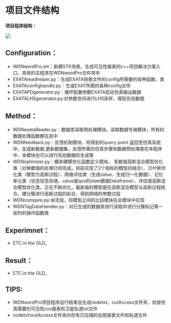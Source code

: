 # 项目文件结构

**项目程序结构：**

![](http://m.qpic.cn/psb?/V10dYaiX2qXpCo/klMq3rQ0b9**ZMElqI8ouN4EvWPhqP69rH2ZKpF4vq0!/b/dFIBAAAAAAAA&bo=WQS4AAAAAAADF9c!&rf=viewer_4&t=5)

## Configuration：

- WDNwordPro.sln：新建STK场景，生成可见性报表的c++项目解决方案入口，具体的主程序在WDNwordPro文件夹中
- EXATAreadhelper.py：生成EXATA场景文件的config所需要的各种函数、类
- EXATAconfighandle.py：生成EXAT所需的各种config文件
- EXATAPDgenerator.py：循环配置参数EXATA启动仿真输出数据
- EXATALHSgenerator.py:对参数空间进行LHS采样，得到先验数据

## Method：
- WDNexataReader.py：数据库读取预处理模块。读取数据专用模块，所有的数据处理函数都在其中
- WDNfeedback.py：反馈机制模块，将得到的query point 返回至仿真系统中，生成新数据,更新数据集，反馈所需的仿真步骤和数据预处理类在本程序中，本模块也可以进行先验数据的生成等
- WDNoptimizer.py：概率建模优化函数定义模块，	多数值高斯混合模型优化类（对单数值的处理已经完成，目前实现了2个指标的模型的结合）、贝叶斯优化类（模型为高斯过程）、网络评估类（生成value，生成归一化数据）、记忆单元类（状态信息存储，value或qos的state数据Dataframe）、评估值高斯混合模型优化类，正在不断优化，最新版的模型是在高斯混合模型与高斯过程结合，建分簇进行高斯过程的拟合，得到网络的参数过程
- WDNcompare.py:未完成，将模型之间的比较模块在此模块中实现
- WDNTagDataHandler.py：对已生成的数据库进行读取并进行分簇标记等一些列的操作函数类

## Experimnet：
- ETC.in the OLD_


## Result：
- ETC.in the OLD_





## TIPS:

- WDNwordPro项目程序运行结束会生成nodetxt，outAccess文件夹，存放仿真需要的可见性csv报表和卫星轨道txt文件
- nodetxt\outAccess文件夹内存有已压缩的全部报表文件和轨道文件




